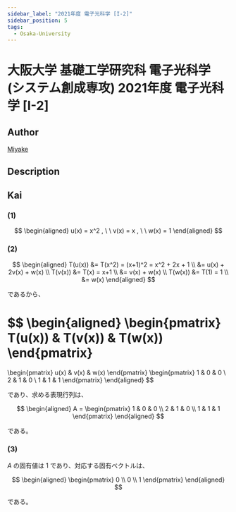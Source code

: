```yaml
---
sidebar_label: "2021年度 電子光科学 [I-2]"
sidebar_position: 5
tags:
  - Osaka-University
---
```

# 大阪大学 基礎工学研究科 電子光科学 (システム創成専攻) 2021年度 電子光科学 \[I-2\]

## **Author**
[Miyake](https://miyake.github.io/exams/index.html)

## **Description**

## **Kai**
### (1)

$$
  \begin{aligned}
  u(x) = x^2
  , \ \ 
  v(x) = x
  , \ \ 
  w(x) = 1
  \end{aligned}
$$

### (2)

$$
  \begin{aligned}
  T(u(x))
  &= T(x^2) = (x+1)^2 = x^2 + 2x + 1
  \\
  &= u(x) + 2v(x) + w(x)
  \\
  T(v(x))
  &= T(x) = x+1
  \\
  &= v(x) + w(x)
  \\
  T(w(x))
  &= T(1) = 1
  \\
  &= w(x)
  \end{aligned}
$$

であるから、

$$
  \begin{aligned}
  \begin{pmatrix} T(u(x)) & T(v(x)) & T(w(x)) \end{pmatrix}
  =
  \begin{pmatrix} u(x) & v(x) & w(x) \end{pmatrix}
  \begin{pmatrix} 1 & 0 & 0 \\ 2 & 1 & 0 \\ 1 & 1 & 1 \end{pmatrix}
  \end{aligned}
$$

であり、求める表現行列は、

$$
  \begin{aligned}
  A = \begin{pmatrix} 1 & 0 & 0 \\ 2 & 1 & 0 \\ 1 & 1 & 1 \end{pmatrix}
  \end{aligned}
$$

である。

### (3)
$A$ の固有値は $1$ であり、対応する固有ベクトルは、

$$
  \begin{aligned}
  \begin{pmatrix} 0 \\ 0 \\ 1 \end{pmatrix}
  \end{aligned}
$$

である。